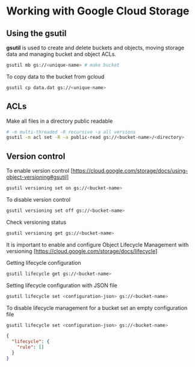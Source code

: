# Working with Google Cloud Storage

## Using the gsutil

**gsutil** is used to create and delete buckets and objects, moving storage data and managing bucket and object ACLs.

```sh
gsutil mb gs://<unique-name> # make bucket
```

To copy data to the bucket from gcloud

```sh
gsutil cp data.dat gs://<unique-name>
```

## ACLs

Make all files in a directory public readable

```sh
# -m multi-threaded -R recursive -a all versions
gsutil -m acl set -R -a public-read gs://<bucket-name>/<directory>
```

## Version control

To enable version control [https://cloud.google.com/storage/docs/using-object-versioning#gsutil]

```sh
gsutil versioning set on gs://<bucket-name>
```

To disable version control

```sh
gsutil versioning set off gs://<bucket-name>
```

Check versioning status

```sh
gsutil versioning get gs://<bucket-name>
```

It is important to enable and configure Object Lifecycle Management with versioning [https://cloud.google.com/storage/docs/lifecycle]

Getting lifecycle configuration

```sh
gsutil lifecycle get gs://<bucket-name>
```

Setting lifecycle configuration with JSON file

```sh
gsutil lifecycle set <configuration-json> gs://<bucket-name>
```

To disable lifecycle management for a bucket set an empty configuration file

```sh
gsutil lifecycle set <configuration-json> gs://<bucket-name>
```

```json
{
  "lifecycle": {
    "rule": []
  }
}
```
